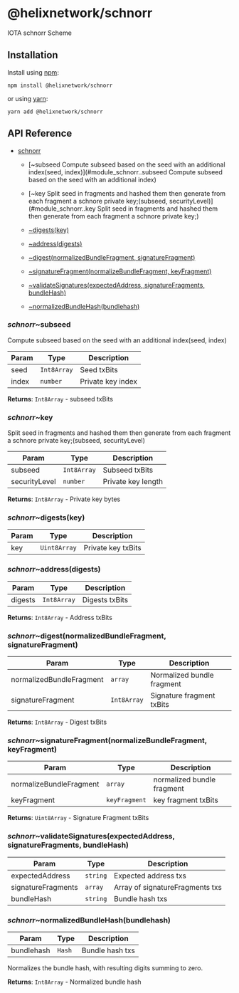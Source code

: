 # @helixnetwork/schnorr

IOTA schnorr Scheme

## Installation

Install using [npm](https://www.npmjs.org/):
```
npm install @helixnetwork/schnorr
```

or using [yarn](https://yarnpkg.com/):

```
yarn add @helixnetwork/schnorr
```

## API Reference

    
* [schnorr](#module_schnorr)

    * [~subseed
Compute subseed based on the seed with an additional index(seed, index)](#module_schnorr..subseed
Compute subseed based on the seed with an additional index)

    * [~key
Split seed in fragments and hashed them then generate from each fragment a schnore private key;(subseed, securityLevel)](#module_schnorr..key
Split seed in fragments and hashed them then generate from each fragment a schnore private key;)

    * [~digests(key)](#module_schnorr..digests)

    * [~address(digests)](#module_schnorr..address)

    * [~digest(normalizedBundleFragment, signatureFragment)](#module_schnorr..digest)

    * [~signatureFragment(normalizeBundleFragment, keyFragment)](#module_schnorr..signatureFragment)

    * [~validateSignatures(expectedAddress, signatureFragments, bundleHash)](#module_schnorr..validateSignatures)

    * [~normalizedBundleHash(bundlehash)](#module_schnorr..normalizedBundleHash)


<a name="module_schnorr..subseed
Compute subseed based on the seed with an additional index"></a>

### *schnorr*~subseed
Compute subseed based on the seed with an additional index(seed, index)

| Param | Type | Description |
| --- | --- | --- |
| seed | <code>Int8Array</code> | Seed txBits |
| index | <code>number</code> | Private key index |

**Returns**: <code>Int8Array</code> - subseed txBits  
<a name="module_schnorr..key
Split seed in fragments and hashed them then generate from each fragment a schnore private key;"></a>

### *schnorr*~key
Split seed in fragments and hashed them then generate from each fragment a schnore private key;(subseed, securityLevel)

| Param | Type | Description |
| --- | --- | --- |
| subseed | <code>Int8Array</code> | Subseed txBits |
| securityLevel | <code>number</code> | Private key length |

**Returns**: <code>Int8Array</code> - Private key bytes  
<a name="module_schnorr..digests"></a>

### *schnorr*~digests(key)

| Param | Type | Description |
| --- | --- | --- |
| key | <code>Uint8Array</code> | Private key txBits |

<a name="module_schnorr..address"></a>

### *schnorr*~address(digests)

| Param | Type | Description |
| --- | --- | --- |
| digests | <code>Int8Array</code> | Digests txBits |

**Returns**: <code>Int8Array</code> - Address txBits  
<a name="module_schnorr..digest"></a>

### *schnorr*~digest(normalizedBundleFragment, signatureFragment)

| Param | Type | Description |
| --- | --- | --- |
| normalizedBundleFragment | <code>array</code> | Normalized bundle fragment |
| signatureFragment | <code>Int8Array</code> | Signature fragment txBits |

**Returns**: <code>Int8Array</code> - Digest txBits  
<a name="module_schnorr..signatureFragment"></a>

### *schnorr*~signatureFragment(normalizeBundleFragment, keyFragment)

| Param | Type | Description |
| --- | --- | --- |
| normalizeBundleFragment | <code>array</code> | normalized bundle fragment |
| keyFragment | <code>keyFragment</code> | key fragment txBits |

**Returns**: <code>Uint8Array</code> - Signature Fragment txBits  
<a name="module_schnorr..validateSignatures"></a>

### *schnorr*~validateSignatures(expectedAddress, signatureFragments, bundleHash)

| Param | Type | Description |
| --- | --- | --- |
| expectedAddress | <code>string</code> | Expected address txs |
| signatureFragments | <code>array</code> | Array of signatureFragments txs |
| bundleHash | <code>string</code> | Bundle hash txs |

<a name="module_schnorr..normalizedBundleHash"></a>

### *schnorr*~normalizedBundleHash(bundlehash)

| Param | Type | Description |
| --- | --- | --- |
| bundlehash | <code>Hash</code> | Bundle hash txs |

Normalizes the bundle hash, with resulting digits summing to zero.

**Returns**: <code>Int8Array</code> - Normalized bundle hash  

